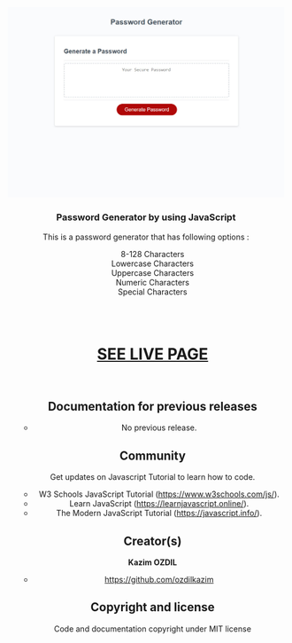 <p align="center">
  <a href="https://ozdilkazim.github.io/PasswordGenerator">
    <img src="SS.jpg" width=500>
  </a>

  <h3 align="center">Password Generator by using JavaScript</h3>

  <p align="center">
    This is a password generator that has following options :
    <ul align="center" style="list-style-type: none">
      <li>8-128 Characters</li>
      <li>Lowercase Characters</li>
      <li>Uppercase Characters</li>
      <li>Numeric Characters</li>
      <li>Special Characters</li>
    <br>
    
  </p>
</p>

<br>
<a href="https://ozdilkazim.github.io/PasswordGenerator/">
  <h1> SEE LIVE PAGE</h1>
</a>
<br>

## Documentation for previous releases

- No previous release.

## Community

Get updates on Javascript Tutorial to learn how to code.

- W3 Schools JavaScript Tutorial (https://www.w3schools.com/js/).
- Learn JavaScript (https://learnjavascript.online/).
- The Modern JavaScript Tutorial (https://javascript.info/).

## Creator(s)

**Kazim OZDIL**

- <https://github.com/ozdilkazim>


## Copyright and license

Code and documentation copyright under MIT license